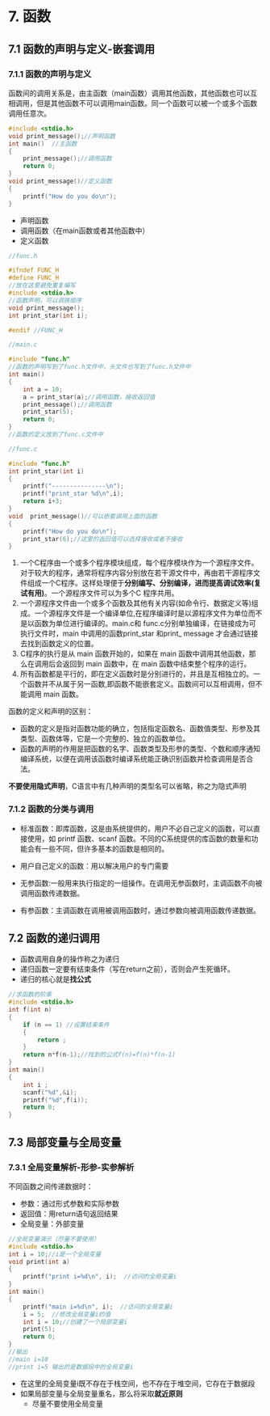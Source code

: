 # 7. 函数

## 7.1 函数的声明与定义-嵌套调用

### 7.1.1 函数的声明与定义

函数间的调用关系是，由主函数（main函数）调用其他函数，其他函数也可以互相调用，但是其他函数不可以调用main函数。同一个函数可以被一个或多个函数调用任意次。

~~~c
#include <stdio.h>  
void print_message();//声明函数  
int main()  //主函数
{  
    print_message();//调用函数  
    return 0;  
}  
void print_message()//定义函数  
{  
    printf("How do you do\n");  
}
~~~

* 声明函数
* 调用函数（在main函数或者其他函数中）
* 定义函数

~~~c
//func.h

#ifndef FUNC_H  
#define FUNC_H  
//放在这里避免重复编写  
#include <stdio.h>  
//函数声明，可以调换顺序  
void print_message();  
int print_star(int i);  

#endif //FUNC_H
~~~

~~~c
//main.c

#include "func.h"  
//函数的声明写到了func.h文件中，头文件也写到了func.h文件中 
int main()  
{  
    int a = 10;  
    a = print_star(a);//调用函数，接收返回值  
    print_message();//调用函数  
    print_star(5);  
    return 0;  
}  
//函数的定义放到了func.c文件中
~~~

~~~c
//func.c

#include "func.h"  
int print_star(int i)  
{  
    printf("---------------\n");  
    printf("print_star %d\n",i);  
    return i+3;  
}  
void  print_message()//可以嵌套调用上面的函数  
{  
    printf("How do you do\n");  
    print_star(6);//这里的返回值可以选择接收或者不接收  
}
~~~

1. 一个C程序由一个或多个程序模块组成，每个程序模块作为一个源程序文件。对于较大的程序，通常将程序内容分别放在若干源文件中，再由若干源程序文件组成一个C程序。这样处理便于**分别编写、分别编译，进而提高调试效率(复试有用)**。一个源程序文件可以为多个C 程序共用。
2. 一个源程序文件由一个或多个函数及其他有关内容(如命令行、数据定义等)组成。一个源程序文件是一个编译单位,在程序编译时是以源程序文件为单位而不是以函数为单位进行编译的。main.c和 func.c分别单独编译，在链接成为可执行文件时，main 中调用的函数print_star 和print_ message 才会通过链接去找到函数定义的位置。
3. C程序的执行是从 main 函数开始的，如果在 main 函数中调用其他函数，那么在调用后会返回到 main 函数中，在 main 函数中结束整个程序的运行。
4. 所有函数都是平行的，即在定义函数时是分别进行的，并且是互相独立的。一个函数并不从属于另一函数,即函数不能嵌套定义。函数间可以互相调用，但不能调用 main 函数。

函数的定义和声明的区别：

* 函数的定义是指对函数功能的确立，包括指定函数名、函数值类型、形参及其类型、函数体等，它是一个完整的、独立的函数单位。
* 函数的声明的作用是把函数的名字、函数类型及形参的类型、个数和顺序通知编译系统，以便在调用该函数时编译系统能正确识别函数并检查调用是否合法。

**不要使用隐式声明**，C语言中有几种声明的类型名可以省略，称之为隐式声明

### 7.1.2 函数的分类与调用

* 标准函数：即库函数，这是由系统提供的，用户不必自己定义的函数，可以直接使用，如 printf 函数、scanf 函数。不同的C系统提供的库函数的数量和功能会有一些不同，但许多基本的函数是相同的。
* 用户自己定义的函数：用以解决用户的专门需要

* 无参函数:一般用来执行指定的一组操作。在调用无参函数时，主调函数不向被调用函数传递数据。
* 有参函数：主调函数在调用被调用函数时，通过参数向被调用函数传递数据。


## 7.2 函数的递归调用

* 函数调用自身的操作称之为递归
* 递归函数一定要有结束条件（写在return之前），否则会产生死循环。
* 递归的核心就是**找公式**

~~~c
//求函数的阶乘
#include <stdio.h>  
int f(int n)  
{  
    if (n == 1) //设置结束条件
    {  
        return ;  
    }  
    return n*f(n-1);//找到的公式f(n)=f(n)*f(n-1)
}  
int main()  
{  
    int i ;  
    scanf("%d",&i);  
    printf("%d",f(i));  
    return 0;
}
~~~




## 7.3 局部变量与全局变量

### 7.3.1 全局变量解析-形参-实参解析

不同函数之间传递数据时：

* 参数：通过形式参数和实际参数
* 返回值：用return语句返回结果
* 全局变量：外部变量

~~~c
//全局变量演示（尽量不要使用）
#include <stdio.h>  
int i = 10;//i是一个全局变量  
void print(int a)  
{  
    printf("print i=%d\n", i);  //访问的全局变量i
}  
int main()  
{  
    printf("main i=%d\n", i);  //访问的全局变量i
    i = 5;  //修改全局变量i的值
    int i = 10;//创建了一个局部变量i
    print(5);  
    return 0;  
}
//输出
//main i=10
//print i=5 输出的是数据段中的全局变量i
~~~

* 在这里的全局变量i既不存在于栈空间，也不存在于堆空间，它存在于数据段
* 如果局部变量与全局变量重名，那么将采取**就近原则**
	* 尽量不要使用全局变量

